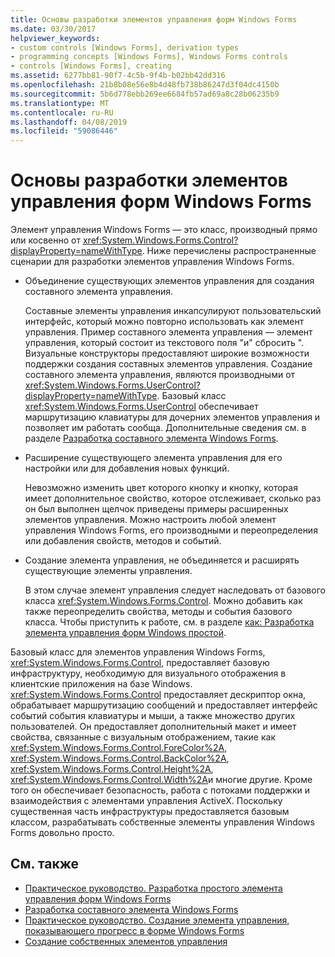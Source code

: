 ```yaml
---
title: Основы разработки элементов управления форм Windows Forms
ms.date: 03/30/2017
helpviewer_keywords:
- custom controls [Windows Forms], derivation types
- programming concepts [Windows Forms], Windows Forms controls
- controls [Windows Forms], creating
ms.assetid: 6277bb81-90f7-4c5b-9f4b-b02bb42dd316
ms.openlocfilehash: 21b8b08e56e8b4d48fb738b86247d3f04dc4150b
ms.sourcegitcommit: 5b6d778ebb269ee6684fb57ad69a8c28b06235b9
ms.translationtype: MT
ms.contentlocale: ru-RU
ms.lasthandoff: 04/08/2019
ms.locfileid: "59086446"
---
```

# <a name="windows-forms-control-development-basics"></a>Основы разработки элементов управления форм Windows Forms
Элемент управления Windows Forms — это класс, производный прямо или косвенно от <xref:System.Windows.Forms.Control?displayProperty=nameWithType>. Ниже перечислены распространенные сценарии для разработки элементов управления Windows Forms.  
  
-   Объединение существующих элементов управления для создания составного элемента управления.  
  
     Составные элементы управления инкапсулируют пользовательский интерфейс, который можно повторно использовать как элемент управления. Пример составного элемента управления — элемент управления, который состоит из текстового поля "и" сбросить ". Визуальные конструкторы предоставляют широкие возможности поддержки создания составных элементов управления. Создание составного элемента управления, являются производными от <xref:System.Windows.Forms.UserControl?displayProperty=nameWithType>. Базовый класс <xref:System.Windows.Forms.UserControl> обеспечивает маршрутизацию клавиатуры для дочерних элементов управления и позволяет им работать сообща. Дополнительные сведения см. в разделе [Разработка составного элемента Windows Forms](developing-a-composite-windows-forms-control.md).  
  
-   Расширение существующего элемента управления для его настройки или для добавления новых функций.  
  
     Невозможно изменить цвет которого кнопку и кнопку, которая имеет дополнительное свойство, которое отслеживает, сколько раз он был выполнен щелчок приведены примеры расширенных элементов управления. Можно настроить любой элемент управления Windows Forms, его производными и переопределения или добавления свойств, методов и событий.  
  
-   Создание элемента управления, не объединяется и расширять существующие элементы управления.  
  
     В этом случае элемент управления следует наследовать от базового класса <xref:System.Windows.Forms.Control>. Можно добавить как также переопределить свойства, методы и события базового класса. Чтобы приступить к работе, см. в разделе [как: Разработка элемента управления форм Windows простой](how-to-develop-a-simple-windows-forms-control.md).  
  
 Базовый класс для элементов управления Windows Forms, <xref:System.Windows.Forms.Control>, предоставляет базовую инфраструктуру, необходимую для визуального отображения в клиентские приложения на базе Windows. <xref:System.Windows.Forms.Control> предоставляет дескриптор окна, обрабатывает маршрутизацию сообщений и предоставляет интерфейс событий события клавиатуры и мыши, а также множество других пользователей. Он предоставляет дополнительный макет и имеет свойства, связанные с визуальным отображением, такие как <xref:System.Windows.Forms.Control.ForeColor%2A>, <xref:System.Windows.Forms.Control.BackColor%2A>, <xref:System.Windows.Forms.Control.Height%2A>, <xref:System.Windows.Forms.Control.Width%2A>и многие другие. Кроме того он обеспечивает безопасность, работа с потоками поддержки и взаимодействия с элементами управления ActiveX. Поскольку существенная часть инфраструктуры предоставляется базовым классом, разрабатывать собственные элементы управления Windows Forms довольно просто.  
  
## <a name="see-also"></a>См. также

- [Практическое руководство. Разработка простого элемента управления форм Windows Forms](how-to-develop-a-simple-windows-forms-control.md)
- [Разработка составного элемента Windows Forms](developing-a-composite-windows-forms-control.md)
- [Практическое руководство. Создание элемента управления, показывающего прогресс в форме Windows Forms](how-to-create-a-windows-forms-control-that-shows-progress.md)
- [Создание собственных элементов управления](varieties-of-custom-controls.md)
